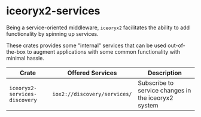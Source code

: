 # iceoryx2-services

Being a service-oriented middleware, `iceoryx2` facilitates the ability to add
functionality by spinning up services.

These crates provides some "internal" services that can be used out-of-the-box
to augment applications with some common functionality with minimal hassle.

|      Crate                    | Offered Services             | Description                                        |
|-------------------------------|------------------------------|----------------------------------------------------|
| `iceoryx2-services-discovery` | `iox2://discovery/services/` | Subscribe to service changes in the iceoryx2 system |
